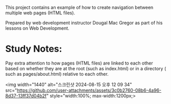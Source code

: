 This project contains an example of how to create navigation between multiple web pages (HTML files).

Prepared by web development instructor Dougal Mac Gregor as part of his lessons on Web Development.

# Study Notes:

Pay extra attention to how pages (HTML files) are linked to each other based on whether they are at 
the root (such as index.html) or in a directory ( such as pages/about.html) relative to each other.

<img width="1440" alt="스크린샷 2024-08-15 오후 12 09 34" src="https://github.com/user-attachments/assets/3c0b2760-08b6-4a96-8d37-13ff37d04b2f" style="width:100%; max-width:1200px;>
